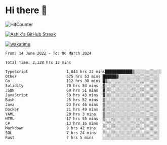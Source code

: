 # Hi there 👋

![HitCounter](https://hits.seeyoufarm.com/api/count/incr/badge.svg?url=https%3A%2F%2Fgithub.com%2Fashrhmn1212%2Fhit-counter)

<!-- ![Contribution Graph](https://github-readme-activity-graph.cyclic.app/graph?username=ashrhmn) -->


<!-- [![Top Langs](https://github-readme-stats.vercel.app/api/top-langs/?username=ashrhmn&layout=compact&theme=synthwave&langs_count=10&card_width=445)](https://github.com/anuraghazra/github-readme-stats) -->

[![Ashik's GitHub Streak](https://github-readme-streak-stats.herokuapp.com/?user=ashrhmn&theme=blood&fire=DD7F1C&background=151515&dates=9f9f9f&border=DD2727)](https://git.io/streak-stats)

<!-- ![Ashik's GitHub stats](https://github-readme-stats.vercel.app/api/?username=ashrhmn&show_icons=true&title_color=fff&icon_color=79ff97&text_color=9f9f9f&bg_color=151515) -->

[![wakatime](https://wakatime.com/badge/user/3df86613-ba63-4631-8e65-0ff18e7becad.svg)](https://wakatime.com/@3df86613-ba63-4631-8e65-0ff18e7becad)

<!--START_SECTION:waka-->

```txt
From: 14 June 2022 - To: 06 March 2024

Total Time: 2,128 hrs 12 mins

TypeScript                 1,044 hrs 22 mins████████████▒░░░░░░░░░░░░   49.07 %
Other                      575 hrs 53 mins ██████▓░░░░░░░░░░░░░░░░░░   27.06 %
Go                         112 hrs 38 mins █▒░░░░░░░░░░░░░░░░░░░░░░░   05.29 %
Solidity                   70 hrs 54 mins  ▓░░░░░░░░░░░░░░░░░░░░░░░░   03.33 %
JSON                       60 hrs 51 mins  ▓░░░░░░░░░░░░░░░░░░░░░░░░   02.86 %
JavaScript                 58 hrs 43 mins  ▓░░░░░░░░░░░░░░░░░░░░░░░░   02.76 %
Bash                       25 hrs 52 mins  ▒░░░░░░░░░░░░░░░░░░░░░░░░   01.22 %
Java                       23 hrs 46 mins  ▒░░░░░░░░░░░░░░░░░░░░░░░░   01.12 %
Docker                     21 hrs 49 mins  ▒░░░░░░░░░░░░░░░░░░░░░░░░   01.03 %
YAML                       20 hrs 3 mins   ▒░░░░░░░░░░░░░░░░░░░░░░░░   00.94 %
HTML                       17 hrs 55 mins  ▒░░░░░░░░░░░░░░░░░░░░░░░░   00.84 %
C#                         13 hrs 16 mins  ░░░░░░░░░░░░░░░░░░░░░░░░░   00.62 %
Markdown                   9 hrs 42 mins   ░░░░░░░░░░░░░░░░░░░░░░░░░   00.46 %
SQL                        7 hrs 24 mins   ░░░░░░░░░░░░░░░░░░░░░░░░░   00.35 %
Rust                       7 hrs 5 mins    ░░░░░░░░░░░░░░░░░░░░░░░░░   00.33 %
```

<!--END_SECTION:waka-->


<!--### Most Used Languages
<img src="https://wakatime.com/share/@ashrhmn/24ecb986-5bf8-4607-af7f-0aab08908d8c.png" />

### Favourite Tools
<img src="https://wakatime.com/share/@ashrhmn/f4e08015-f3bc-460a-9228-95a3ba11c604.png" />-->
